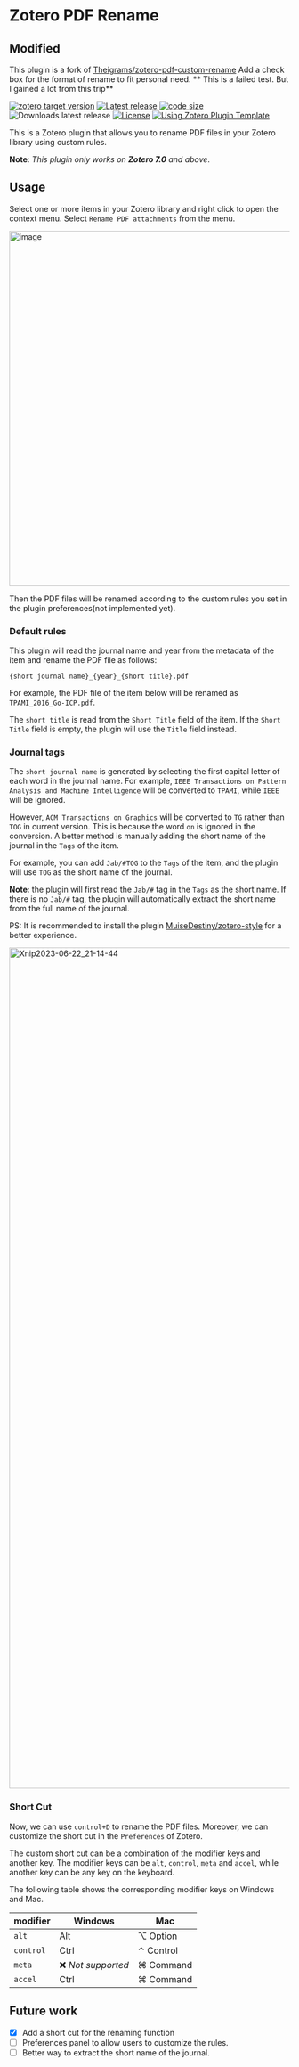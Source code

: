 # Zotero PDF Rename

## Modified
This plugin is a fork of [Theigrams/zotero-pdf-custom-rename](https://github.com/Theigrams/zotero-pdf-custom-rename)
Add a check box for the format of rename to fit personal need.
** This is a failed test. But I gained a lot from this trip**

[![zotero target version](https://img.shields.io/badge/Zotero-7.0.*-green&logo=zotero&logoColor=CC2936)](https://www.zotero.org/support/beta_builds)
[![Latest release](https://img.shields.io/github/v/release/Theigrams/zotero-pdf-custom-rename)](https://github.com/Theigrams/zotero-pdf-custom-rename/releases)
[![code size](https://img.shields.io/github/languages/code-size/Theigrams/zotero-pdf-custom-rename)](#zotero-pdf-custom-rename)
![Downloads latest release](https://img.shields.io/github/downloads/Theigrams/zotero-pdf-custom-rename/latest/total?color=yellow)
[![License](https://img.shields.io/github/license/Theigrams/zotero-pdf-custom-rename)](https://github.com/Theigrams/zotero-pdf-custom-rename/blob/main/LICENSE)
[![Using Zotero Plugin Template](https://img.shields.io/badge/Using-Zotero%20Plugin%20Template-blue?style=flat-round&logo=github)](https://github.com/windingwind/zotero-plugin-template)

This is a Zotero plugin that allows you to rename PDF files in your Zotero library using custom rules.

**Note**: *This plugin only works on **Zotero 7.0** and above*.

## Usage

Select one or more items in your Zotero library and right click to open the context menu. Select `Rename PDF attachments` from the menu.

<img width="638" alt="image" src="https://github.com/Theigrams/zotero-pdf-custom-rename/assets/26341831/01f7ac99-0898-4a33-8377-a5ab2ed05eb8">

Then the PDF files will be renamed according to the custom rules you set in the plugin preferences(not implemented yet).

### Default rules

This plugin will read the journal name and year from the metadata of the item and rename the PDF file as follows:

```
{short journal name}_{year}_{short title}.pdf
```

For example, the PDF file of the item below will be renamed as `TPAMI_2016_Go-ICP.pdf`.

The `short title` is read from the `Short Title` field of the item. If the `Short Title` field is empty, the plugin will use the `Title` field instead.

### Journal tags

The `short journal name` is generated by selecting the first capital letter of each word in the journal name. For example, `IEEE Transactions on Pattern Analysis and Machine Intelligence` will be converted to `TPAMI`, while `IEEE` will be ignored.

However, `ACM Transactions on Graphics` will be converted to `TG` rather than `TOG` in current version. This is because the word `on` is ignored in the conversion.
A better method is manually adding the short name of the journal in the `Tags` of the item.

For example, you can add `Jab/#TOG` to the `Tags` of the item, and the plugin will use `TOG` as the short name of the journal.

**Note**: the plugin will first read the `Jab/#` tag in the `Tags` as the short name. If there is no `Jab/#` tag, the plugin will automatically extract the short name from the full name of the journal.

PS: It is recommended to install the plugin [MuiseDestiny/zotero-style](https://github.com/MuiseDestiny/zotero-style) for a better experience.

<img width="1510" alt="Xnip2023-06-22_21-14-44" src="https://github.com/Theigrams/zotero-pdf-custom-rename/assets/26341831/3ad15e33-a6dd-4429-a550-d3f58d9fddc1">

### Short Cut

Now, we can use `control+D` to rename the PDF files. Moreover, we can customize the short cut in the `Preferences` of Zotero. 

The custom short cut can be a combination of the modifier keys and another key. The modifier keys can be `alt`, `control`, `meta` and `accel`, while another key can be any key on the keyboard.

The following table shows the corresponding modifier keys on Windows and Mac.

| modifier  | Windows            | Mac       |
| --------- | ------------------ | --------- |
| `alt`     | Alt                | ⌥ Option  |
| `control` | Ctrl               | ⌃ Control |
| `meta`    | ❌  *Not supported* | ⌘ Command |
| `accel`   | Ctrl               | ⌘ Command |


## Future work

- [x] Add a short cut for the renaming function
- [ ] Preferences panel to allow users to customize the rules.
- [ ] Better way to extract the short name of the journal.
